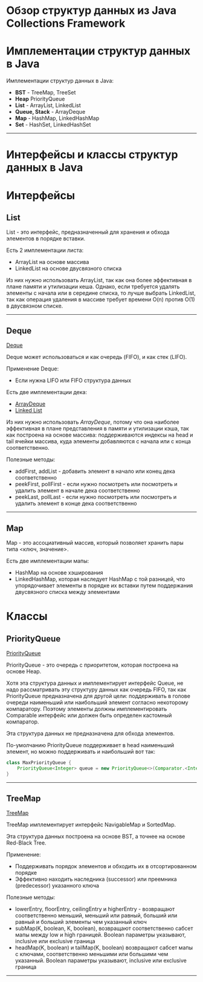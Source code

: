 # Обзор структур данных из Java Collections Framework

# Имплементации структур данных в Java

Имплементации структур данных в Java:

- **BST** - TreeMap, TreeSet
- **Heap** PriorityQueue
- **List** - ArrayList, LinkedList
- **Queue, Stack** - ArrayDeque
- **Map** - HashMap, LinkedHashMap
- **Set** - HashSet, LinkedHashSet

---

# Интерфейсы и классы структур данных в Java

# Интерфейсы

## List

List - это интерфейс, предназначенный для хранения и обхода элементов в порядке вставки.

Есть 2 имплементации листа:

- ArrayList на основе массива
- LinkedList на основе двусвязного списка

Из них нужно использовать ArrayList, так как она более эффективная в плане памяти и утилизации кеша. Однако, если
требуется удалять элементы с начала или в середине списка, то лучше выбрать LinkedList, так как операция удаления в
массиве требует времени O(n) против O(1) в двусвязном списке.

---

## Deque

[Deque](https://docs.oracle.com/en/java/javase/11/docs/api/java.base/java/util/Deque.html)

Deque может использоваться и как очередь (FIFO), и как стек (LIFO).

Применение Deque:

- Если нужна LIFO или FIFO структура данных

Есть две имплементации дека:

- [ArrayDeque](https://docs.oracle.com/en/java/javase/11/docs/api/java.base/java/util/ArrayDeque.html)
- [Linked List](https://docs.oracle.com/en/java/javase/11/docs/api/java.base/java/util/LinkedList.html)

Из них нужно использовать *ArrayDeque*, потому что она наиболее эффективная в плане представления в памяти и утилизации
кэша, так как построена на основе массива: поддерживаются индексы на head и tail ячейки массива, куда элементы
добавляются с начала или с конца соответственно.

Полезные методы:

- addFirst, addList - добавить элемент в начало или конец дека соответственно
- peekFirst, pollFirst - если нужно посмотреть или посмотреть и удалить элемент в начале дека соответственно
- peekLast, pollLast - если нужно посмотреть или посмотреть и удалить элемент в конце дека соответственно

---

## Map

Map - это ассоциативный массив, который позволяет хранить пары типа \<ключ, значение>.

Есть две имплементации мапы:

- HashMap на основе хэширования
- LinkedHashMap, которая наследует HashMap с той разницей, что упорядочивает элементы в порядке их вставки путем
  поддержания двусвязного списка между элементами

# Классы

## PriorityQueue

[PriorityQueue](https://docs.oracle.com/en/java/javase/11/docs/api/java.base/java/util/PriorityQueue.html)

PriorityQueue - это очередь с приоритетом, которая построена на основе Heap.

Хотя эта структура данных и имплементирует интерфейс Queue, не надо рассматривать эту структуру данных как очередь FIFO,
так как PriorityQueue предназначена для другой цели: поддерживать в голове очереди наименьший или наибольший элемент
согласно некоторому компаратору. Поэтому элементы должны имплементировать Comparable интерфейс или должен быть определен
кастомный компаратор.

Эта структура данных не предназначена для обхода элементов.

По-умолчанию PriorityQueue поддерживает в head наименьший элемент, но можно поддерживать и наибольший вот так:

```java
class MaxPriorityQueue {
    PriorityQueue<Integer> queue = new PriorityQueue<>(Comparator.<Integer>naturalOrder().reversed());
}
```

---

## TreeMap

[TreeMap](https://docs.oracle.com/en/java/javase/11/docs/api/java.base/java/util/TreeMap.html)

TreeMap имплементирует интерфейс NavigableMap и SortedMap.

Эта структура данных построена на основе BST, а точнее на основе Red-Black Tree.

Применение:

- Поддерживать порядок элементов и обходить их в отсортированном порядке
- Эффективно находить наследника (successor) или преемника (predecessor) указанного ключа

Полезные методы:

- lowerEntry, floorEntry, ceilingEntry и higherEntry - возвращают соответственно меньший, меньший или равный, больший
  или равный и больший элементы чем указанный ключ
- subMap(K, boolean, K, boolean), возвращают соответственно сабсет мапы между low и high границей. Boolean параметры
  указывают, inclusive или exclusive граница
- headMap(K, boolean) и tailMap(K, boolean) возвращают сабсет мапы с ключами, соответственно меньшими или большими чем
  указанный. Boolean параметры указывают, inclusive или exclusive граница

---

